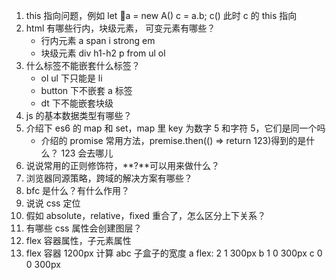 1. this 指向问题，例如 let a = new A() c = a.b; c() 此时 c 的 this 指向
2. html 有哪些行内，块级元素， 可变元素有哪些？
   - 行内元素 a span i strong em
   - 块级元素 div h1-h2 p from ul ol
3. 什么标签不能嵌套什么标签？
   - ol ul 下只能是 li
   - button 下不嵌套 a 标签
   - dt 下不能嵌套块级
4. js 的基本数据类型有哪些？
5. 介绍下 es6 的 map 和 set，map 里 key 为数字 5 和字符 5，它们是同一个吗
   - 介绍的 promise 常用方法，premise.then(() => return 123)得到的是什么？ 123 会去哪儿
6. 说说常用的正则修饰符，**?**可以用来做什么？
7. 浏览器同源策略，跨域的解决方案有哪些？
8. bfc 是什么？有什么作用？
9. 说说 css 定位
10. 假如 absolute，relative，fixed 重合了，怎么区分上下关系？
11. 有哪些 css 属性会创建图层？
12. flex 容器属性，子元素属性
13. flex 容器 1200px 计算 abc 子盒子的宽度
    a flex: 2 1 300px
    b 1 0 300px
    c 0 0 300px
